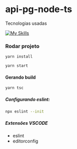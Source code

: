# api-pg-node-ts

Tecnologias usadas

[![My Skills](https://skillicons.dev/icons?i=nodejs,typescript,express&perline=3)](https://skillicons.dev)

### Rodar projeto

```bash
yarn install
```
```bash
yarn start
```

#### Gerando build

```bash
yarn tsc
```

##### Configurando eslint:

```bash
npx eslint --init
```

##### Extensões VSCODE

- eslint
- editorconfig
